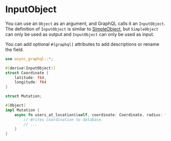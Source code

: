 # InputObject

<!--Input Object and SimpleObject inconsistant space.-->
You can use an `Object` as an argument, and GraphQL calls it an `InputObject`.
The definition of `InputObject` is similar to [SimpleObject](define_simple_object.md), but
`SimpleObject` can only be used as output and `InputObject` can only be used as input.

You can add optional `#[graphql]` attributes to add descriptions or rename the field.

```rust
use async_graphql::*;

#[derive(InputObject)]
struct Coordinate {
    latitude: f64,
    longitude: f64
}

struct Mutation;

#[Object]
impl Mutation {
    async fn users_at_location(&self, coordinate: Coordinate, radius: f64) -> Vec<User> {
        // Writes coordination to database.
        // ...
    }
}
```
